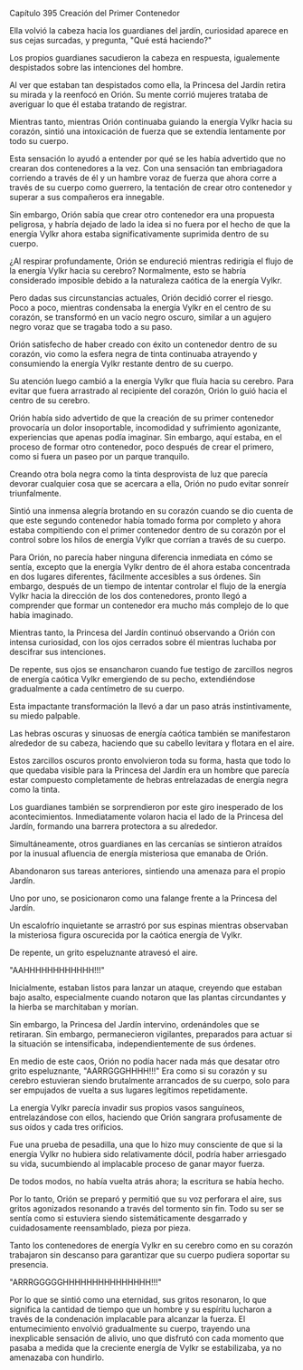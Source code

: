 
Capítulo 395 Creación del Primer Contenedor

Ella volvió la cabeza hacia los guardianes del jardín, curiosidad aparece en sus cejas surcadas, y pregunta, "Qué está haciendo?"

Los propios guardianes sacudieron la cabeza en respuesta, igualemente despistados sobre las intenciones del hombre.

Al ver que estaban tan despistados como ella, la Princesa del Jardín retira su mirada y la reenfocó en Orión. Su mente corrió mujeres trataba de averiguar lo que él estaba tratando de registrar.

Mientras tanto, mientras Orión continuaba guiando la energía Vylkr hacia su corazón, sintió una intoxicación de fuerza que se extendía lentamente por todo su cuerpo.

Esta sensación lo ayudó a entender por qué se les había advertido que no crearan dos contenedores a la vez. Con una sensación tan embriagadora corriendo a través de él y un hambre voraz de fuerza que ahora corre a través de su cuerpo como guerrero, la tentación de crear otro contenedor y superar a sus compañeros era innegable.

Sin embargo, Orión sabía que crear otro contenedor era una propuesta peligrosa, y habría dejado de lado la idea si no fuera por el hecho de que la energía Vylkr ahora estaba significativamente suprimida dentro de su cuerpo.

¿Al respirar profundamente, Orión se endureció mientras redirigía el flujo de la energía Vylkr hacia su cerebro? Normalmente, esto se habría considerado imposible debido a la naturaleza caótica de la energía Vylkr.

Pero dadas sus circunstancias actuales, Orión decidió correr el riesgo. Poco a poco, mientras condensaba la energía Vylkr en el centro de su corazón, se transformó en un vacío negro oscuro, similar a un agujero negro voraz que se tragaba todo a su paso.

Orión satisfecho de haber creado con éxito un contenedor dentro de su corazón, vio como la esfera negra de tinta continuaba atrayendo y consumiendo la energía Vylkr restante dentro de su cuerpo.

Su atención luego cambió a la energía Vylkr que fluía hacia su cerebro. Para evitar que fuera arrastrado al recipiente del corazón, Orión lo guió hacia el centro de su cerebro.

Orión había sido advertido de que la creación de su primer contenedor provocaría un dolor insoportable, incomodidad y sufrimiento agonizante, experiencias que apenas podía imaginar. Sin embargo, aquí estaba, en el proceso de formar otro contenedor, poco después de crear el primero, como si fuera un paseo por un parque tranquilo.

Creando otra bola negra como la tinta desprovista de luz que parecía devorar cualquier cosa que se acercara a ella, Orión no pudo evitar sonreír triunfalmente.

Sintió una inmensa alegría brotando en su corazón cuando se dio cuenta de que este segundo contenedor había tomado forma por completo y ahora estaba compitiendo con el primer contenedor dentro de su corazón por el control sobre los hilos de energía Vylkr que corrían a través de su cuerpo.

Para Orión, no parecía haber ninguna diferencia inmediata en cómo se sentía, excepto que la energía Vylkr dentro de él ahora estaba concentrada en dos lugares diferentes, fácilmente accesibles a sus órdenes. Sin embargo, después de un tiempo de intentar controlar el flujo de la energía Vylkr hacia la dirección de los dos contenedores, pronto llegó a comprender que formar un contenedor era mucho más complejo de lo que había imaginado.

Mientras tanto, la Princesa del Jardín continuó observando a Orión con intensa curiosidad, con los ojos cerrados sobre él mientras luchaba por descifrar sus intenciones.

De repente, sus ojos se ensancharon cuando fue testigo de zarcillos negros de energía caótica Vylkr emergiendo de su pecho, extendiéndose gradualmente a cada centímetro de su cuerpo.

Esta impactante transformación la llevó a dar un paso atrás instintivamente, su miedo palpable.

Las hebras oscuras y sinuosas de energía caótica también se manifestaron alrededor de su cabeza, haciendo que su cabello levitara y flotara en el aire.

Estos zarcillos oscuros pronto envolvieron toda su forma, hasta que todo lo que quedaba visible para la Princesa del Jardín era un hombre que parecía estar compuesto completamente de hebras entrelazadas de energía negra como la tinta.

Los guardianes también se sorprendieron por este giro inesperado de los acontecimientos. Inmediatamente volaron hacia el lado de la Princesa del Jardín, formando una barrera protectora a su alrededor.

Simultáneamente, otros guardianes en las cercanías se sintieron atraídos por la inusual afluencia de energía misteriosa que emanaba de Orión.

Abandonaron sus tareas anteriores, sintiendo una amenaza para el propio Jardín.

Uno por uno, se posicionaron como una falange frente a la Princesa del Jardín.

Un escalofrío inquietante se arrastró por sus espinas mientras observaban la misteriosa figura oscurecida por la caótica energía de Vylkr.

De repente, un grito espeluznante atravesó el aire.

"AAHHHHHHHHHHHH!!!"

Inicialmente, estaban listos para lanzar un ataque, creyendo que estaban bajo asalto, especialmente cuando notaron que las plantas circundantes y la hierba se marchitaban y morían.

Sin embargo, la Princesa del Jardín intervino, ordenándoles que se retiraran. Sin embargo, permanecieron vigilantes, preparados para actuar si la situación se intensificaba, independientemente de sus órdenes.

En medio de este caos, Orión no podía hacer nada más que desatar otro grito espeluznante, "AARRGGGHHHH!!!" Era como si su corazón y su cerebro estuvieran siendo brutalmente arrancados de su cuerpo, solo para ser empujados de vuelta a sus lugares legítimos repetidamente.

La energía Vylkr parecía invadir sus propios vasos sanguíneos, entrelazándose con ellos, haciendo que Orión sangrara profusamente de sus oídos y cada tres orificios.

Fue una prueba de pesadilla, una que lo hizo muy consciente de que si la energía Vylkr no hubiera sido relativamente dócil, podría haber arriesgado su vida, sucumbiendo al implacable proceso de ganar mayor fuerza.

De todos modos, no había vuelta atrás ahora; la escritura se había hecho.

Por lo tanto, Orión se preparó y permitió que su voz perforara el aire, sus gritos agonizados resonando a través del tormento sin fin. Todo su ser se sentía como si estuviera siendo sistemáticamente desgarrado y cuidadosamente reensamblado, pieza por pieza.

Tanto los contenedores de energía Vylkr en su cerebro como en su corazón trabajaron sin descanso para garantizar que su cuerpo pudiera soportar su presencia.

"ARRRGGGGGHHHHHHHHHHHHHHH!!!"

Por lo que se sintió como una eternidad, sus gritos resonaron, lo que significa la cantidad de tiempo que un hombre y su espíritu lucharon a través de la condenación implacable para alcanzar la fuerza. El entumecimiento envolvió gradualmente su cuerpo, trayendo una inexplicable sensación de alivio, uno que disfrutó con cada momento que pasaba a medida que la creciente energía de Vylkr se estabilizaba, ya no amenazaba con hundirlo.
